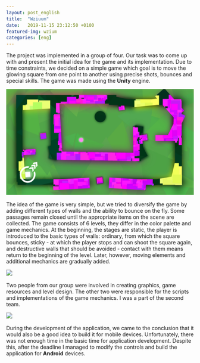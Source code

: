 ```yaml
---
layout: post_english
title:  "Wziuum"
date:   2019-11-15 23:12:50 +0100
featured-img: wzium
categories: [eng]
---
```

The project was implemented in a group of four. Our task was to come up with and present the initial idea for the game and its implementation. Due to time constraints, we decided on a simple game which goal is to move the glowing square from one point to another using precise shots, bounces and special skills. The game was made using the **Unity** engine.

![](https://raw.githubusercontent.com/jacekbla/jacekbla.github.io/master/assets/img/posts/content/wzium/mobile.jpg)

The idea of ​​the game is very simple, but we tried to diversify the game by adding different types of walls and the ability to bounce on the fly. Some passages remain closed until the appropriate items on the scene are collected.
The game consists of 6 levels, they differ in the color palette and game mechanics. At the beginning, the stages are static, the player is introduced to the basic types of walls: ordinary, from which the square bounces, sticky - at which the player stops and can shoot the square again, and destructive walls that should be avoided - contact with them means return to the beginning of the level. Later, however, moving elements and additional mechanics are gradually added.  

![](https://raw.githubusercontent.com/jacekbla/jacekbla.github.io/master/assets/img/posts/content/wzium/mid_air.gif)

Two people from our group were involved in creating graphics, game resources and level design. The other two were responsible for the scripts and implementations of the game mechanics. I was a part of the second team.  

![](https://raw.githubusercontent.com/jacekbla/jacekbla.github.io/master/assets/img/posts/content/wzium/rotate.gif)

During the development of the application, we came to the conclusion that it would also be a good idea to build it for mobile devices. Unfortunately, there was not enough time in the basic time for application development. Despite this, after the deadline I managed to modify the controls and build the application for **Android** devices.
